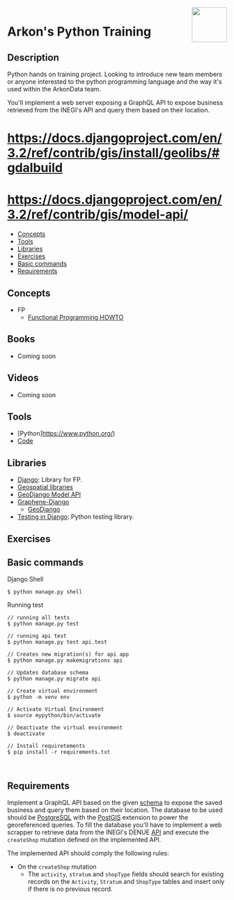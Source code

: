 <a href="https://www.arkondata.com/">
    <img src="./img/logo.jpg" align="right" height="80">
</a>

# Arkon's Python Training

## Description
Python hands on training project. Looking to introduce new team members or anyone interested to the python 
programming language and the way it's used within the ArkonData team. 

You'll implement a web server exposing a GraphQL API to expose business retrieved from the INEGI's API and 
query them based on their location.

# https://docs.djangoproject.com/en/3.2/ref/contrib/gis/install/geolibs/#gdalbuild
# https://docs.djangoproject.com/en/3.2/ref/contrib/gis/model-api/

* [Concepts](https://github.com/Grupo-Abraxas/arkon-scalatraining#concepts)
* [Tools](https://github.com/Grupo-Abraxas/arkon-scalatraining#tools)
* [Libraries](https://github.com/Grupo-Abraxas/arkon-scalatraining#libraries)
* [Exercises](https://github.com/Grupo-Abraxas/arkon-scalatraining#exercises)
* [Basic commands](https://github.com/Grupo-Abraxas/arkon-scalatraining#basic-commands)
* [Requirements](https://github.com/Grupo-Abraxas/arkon-scalatraining#requirements)

## Concepts
- FP
    - [Functional Programming HOWTO](https://docs.python.org/es/3/howto/functional.html#functional-programming-howto)

## Books
- Coming soon

## Videos
- Coming soon

## Tools
- [Python]https://www.python.org/)
- [Code](https://code.visualstudio.com/)

## Libraries
- [Django](https://docs.djangoproject.com): Library for FP.
- [Geospatial libraries](https://docs.djangoproject.com/en/3.2/ref/contrib/gis/install/geolibs/)
- [GeoDjango Model API](https://docs.djangoproject.com/en/3.2/ref/contrib/gis/model-api/)
- [Graphene-Django](https://docs.graphene-python.org/projects/django/en/latest/)
    - [GeoDjango](https://github.com/EverWinter23/graphene-gis)
- [Testing in Django](https://docs.djangoproject.com/en/3.2/topics/testing/): Python testing library.

## Exercises


## Basic commands
Django Shell
```
$ python manage.py shell
```

Running test
```
// running all tests
$ python manage.py test

// running api test
$ python manage.py test api.test

// Creates new migration(s) for api app
$ python manage.py makemigrations api

// Updates database schema
$ python manage.py migrate api

// Create virtual environment
$ python -m venv env

// Activate Virtual Environment
$ source mypython/bin/activate

// Deactivate the virtual environment
$ deactivate

// Install requiretements 
$ pip install -r requirements.txt



```

## Requirements 
Implement a GraphQL API based on the given [schema](./schema.graphql) to expose the saved business and 
query them based on their location. The database to be used should be [PostgreSQL](www.postgresql.org) with the 
[PostGIS](http://postgis.net/) extension to power the georeferenced queries. To fill the database you'll have 
to implement a web scrapper to retrieve data from the INEGI's DENUE [API](https://www.inegi.org.mx/servicios/api_denue.html) 
and execute the `createShop` mutation defined on the implemented API.

The implemented API should comply the following rules: 
- On the `createShop` mutation 
    - The `activity`, `stratum` and `shopType` fields should search for existing records on the `Activity`, 
      `Stratum` and `ShopType` tables and insert only if there is no previous record.

